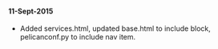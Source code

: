 #### 11-Sept-2015 
  - Added services.html, updated base.html to include block, pelicanconf.py to include nav item.
